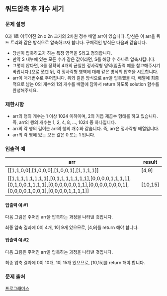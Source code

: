 ## 쿼드압축 후 개수 세기
### 문제 설명
0과 1로 이루어진 2n x 2n 크기의 2차원 정수 배열 arr이 있습니다. 당신은 이 arr을 쿼드 트리와 같은 방식으로 압축하고자 합니다. 구체적인 방식은 다음과 같습니다.

- 당신이 압축하고자 하는 특정 영역을 S라고 정의합니다.
- 만약 S 내부에 있는 모든 수가 같은 값이라면, S를 해당 수 하나로 압축시킵니다.
- 그렇지 않다면, S를 정확히 4개의 균일한 정사각형 영역(입출력 예를 참고해주시기 바랍니다.)으로 쪼갠 뒤, 각 정사각형 영역에 대해 같은 방식의 압축을 시도합니다.
- arr이 매개변수로 주어집니다. 위와 같은 방식으로 arr을 압축했을 때, 배열에 최종적으로 남는 0의 개수와 1의 개수를 배열에 담아서 return 하도록 solution 함수를 완성해주세요.

### 제한사항
- arr의 행의 개수는 1 이상 1024 이하이며, 2의 거듭 제곱수 형태를 하고 있습니다. 즉, arr의 행의 개수는 1, 2, 4, 8, ..., 1024 중 하나입니다.
- arr의 각 행의 길이는 arr의 행의 개수와 같습니다. 즉, arr은 정사각형 배열입니다.
- arr의 각 행에 있는 모든 값은 0 또는 1 입니다.

### 입출력 예
|arr|	result|
|---|---|
|[[1,1,0,0],[1,0,0,0],[1,0,0,1],[1,1,1,1]]	|[4,9]|
|[[1,1,1,1,1,1,1,1],[0,1,1,1,1,1,1,1],[0,0,0,0,1,1,1,1],[0,1,0,0,1,1,1,1],[0,0,0,0,0,0,1,1],[0,0,0,0,0,0,0,1],[0,0,0,0,1,0,0,1],[0,0,0,0,1,1,1,1]]	|[10,15]|

#### 입출력 예 #1
다음 그림은 주어진 arr을 압축하는 과정을 나타낸 것입니다.

최종 압축 결과에 0이 4개, 1이 9개 있으므로, [4,9]를 return 해야 합니다.

#### 입출력 예 #2

다음 그림은 주어진 arr을 압축하는 과정을 나타낸 것입니다.

최종 압축 결과에 0이 10개, 1이 15개 있으므로, [10,15]를 return 해야 합니다.

### 문제 출처
[프로그래머스](https://programmers.co.kr/learn/courses/30/lessons/68936)